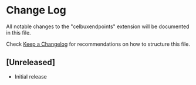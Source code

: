 # Change Log

All notable changes to the "celbuxendpoints" extension will be documented in this file.

Check [Keep a Changelog](http://keepachangelog.com/) for recommendations on how to structure this file.

## [Unreleased]

- Initial release
